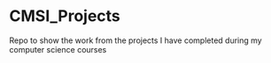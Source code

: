 # CMSI_Projects
Repo to show the work from the projects I have completed during my computer science courses
